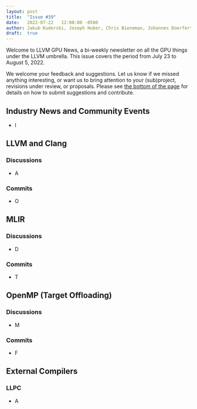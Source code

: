 ```yaml
---
layout: post
title:  "Issue #39"
date:   2022-07-22   12:00:00 -0500
author: Jakub Kuderski, Joseph Huber, Chris Bieneman, Johannes Doerfert, Lei Zhang
draft:  true
---
```


Welcome to LLVM GPU News, a bi-weekly newsletter on all the GPU things under the LLVM umbrella.
This issue covers the period from July 23 to August 5, 2022.

We welcome your feedback and suggestions. Let us know if we missed anything interesting, or want us to bring attention to your (sub)project, revisions under review, or proposals. Please see [the bottom of the page](https://llvm-gpu-news.github.io/about/) for details on how to submit suggestions and contribute.


## Industry News and Community Events

* I


##  LLVM and Clang

### Discussions

* A

### Commits

* O


## MLIR

### Discussions

* D

### Commits

*  T

## OpenMP (Target Offloading)

### Discussions

* M

### Commits

* F

## External Compilers

### LLPC

* A
